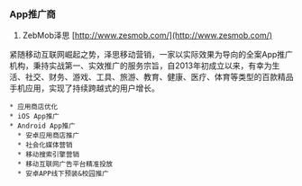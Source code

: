 ### App推广商

1. ZebMob泽思 [http://www.zesmob.com/](http://www.zesmob.com/)

  紧随移动互联网崛起之势，泽思移动营销，一家以实际效果为导向的全案App推广机构，秉持实战第一、实效推广的服务宗旨，自2013年初成立以来，有幸为生活、社交、财务、游戏、工具、旅游、教育、健康、医疗、体育等类型的百款精品手机应用，实现了持续跨越式的用户增长。

    * 应用商店优化
    * iOS App推广
    * Android App推广
      * 安卓应用商店推广
      * 社会化媒体营销
      * 移动搜索引擎营销
      * 移动互联网广告平台精准投放
      * 安卓APP线下预装&校园推广